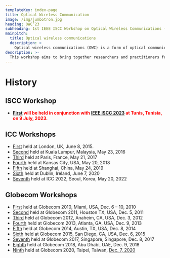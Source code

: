 ```yaml
---
templateKey: index-page
title: Optical Wireless Communication
image: /img/jumbotron.jpg
heading: OWC’23
subheading: 1st IEEE ISCC Workshop on Optical Wireless Communications (OWC’23)
mainpitch:
  title: Optical wireless communications
  description: >
    Optical wireless communications (OWC) is a form of optical communication in which unguided visible, infrared (IR), or ultraviolet (UV) light is used to carry a signal.
description: >-
  This workshop aims to bring together researchers and practitioners from academia and industry working in emerging LiFi, visible light communications (VLC) and underwater optical communications as well as the traditional wireless infrared communications (IRC) to present, share and discuss their latest research results.
---
```


# History

## ISCC Workshop

- **<span style="color: red; ">[First](https://2023.ieee-iscc.org/workshops/) will be held in conjunction with [IEEE ISCC 2023](https://2023.ieee-iscc.org/) at Tunis, Tunisia, on 9 July, 2023.</span>**

## ICC Workshops

- [First](https://icc2015.ieee-icc.org/content/workshops.html) held at London, UK, June 8, 2015.
- [Second](https://icc2016.ieee-icc.org/content/workshops.html#W02) held at Kuala Lumpur, Malaysia, May 23, 2016
- [Third](https://icc2017.ieee-icc.org/workshop/3rd-workshop-optical-wireless-communications-owc.html) held at Paris, France, May 21, 2017
- [Fourth](https://icc2018.ieee-icc.org/workshop/4th-workshop-optical-wireless-communications-owc) held at Kansas City, USA, May 20, 2018
- [Fifth](https://icc2019.ieee-icc.org/workshop/w23-5th-workshop-optical-wireless-communications) held at Shanghai, China, May 24, 2019
- [Sixth](https://icc2020.ieee-icc.org/workshop/ws-17-workshop-optical-wireless-communications) held at Dublin, Ireland, June 7, 2020
- [Seventh](http://yamazato.nuee.nagoya-u.ac.jp/owc2022/index.html) held at ICC 2022, Seoul, Korea, May 20, 2022

## Globecom Workshops

- [First](https://globecom2010.ieee-globecom.org/WORKSHOPS.html) held at Globecom 2010, Miami, USA, Dec. 6 – 10, 2010
- [Second](https://globecom2011.ieee-globecom.org/workshops.html) held at Globecom 2011, Houston TX, USA, Dec. 5, 2011
- [Third](http://www.bu.edu/smartlighting/optical-wireless-communications-workshop/) held at Globecom 2012, Anaheim, CA, USA, Dec. 3, 2012
- [Fourth](https://www.ece.mcmaster.ca/~hranilovic/owc13/OWC_2013/Home.html) held at Globecom 2013, Atlanta, GA, USA, Dec. 9, 2013
- [Fifth](http://www.bu.edu/smartlighting/5th-ieee-workshop-on-optical-wireless-communications-owc14/) held at Globecom 2014, Austin, TX, USA, Dec. 8, 2014
- [Sixth](http://owcworkshop.ok.ubc.ca/) held at Globecom 2015, San Diego, CA, USA, Dec. 6, 2015
- [Seventh](https://globecom2017.ieee-globecom.org/workshop/ws-11-7th-ieee-globecom-workshop-optical-wireless-communications-owc%e2%80%9917) held at Globecom 2017, Singapore, Singapore, Dec. 8, 2017
- [Eighth](http://yamazato.nuee.nagoya-u.ac.jp/owc2018/index.html) held at Globecom 2018, Abu Dhabi, UAE, Dec. 9, 2018
- [Ninth](http://yamazato.nuee.nagoya-u.ac.jp/owc2020/) held at Globecom 2020, Taipei, Taiwan, [Dec. 7, 2020](https://globecom2020.ieee-globecom.org/workshop/ws-01-workshop-optical-wireless-communications-owc)
